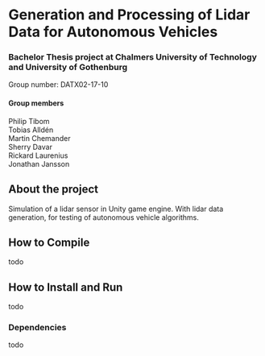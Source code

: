 # Generation and Processing of Lidar Data for Autonomous Vehicles
### Bachelor Thesis project at Chalmers University of Technology and University of Gothenburg
Group number: DATX02-17-10

#### Group members  
Philip Tibom  
Tobias Alldén  
Martin Chemander  
Sherry Davar  
Rickard Laurenius  
Jonathan Jansson  

## About the project
Simulation of a lidar sensor in Unity game engine. With lidar data generation, for testing of autonomous vehicle algorithms.

## How to Compile
todo
## How to Install and Run
todo
### Dependencies
todo
